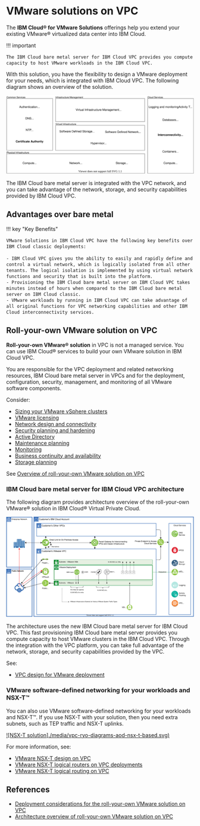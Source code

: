 # VMware solutions on VPC

The **IBM Cloud® for VMware Solutions** offerings help you extend your existing VMware® virtualized data center into IBM Cloud. 


!!! important 

    The IBM Cloud bare metal server for IBM Cloud VPC provides you compute capacity to host VMware workloads in the IBM Cloud VPC.

With this solution, you have the flexibility to design a VMware deployment for your needs, which is integrated with IBM Cloud VPC. The following diagram shows an overview of the solution.

![vmware vpc](./media/vpc-ryo-diagrams-overview.svg)

The IBM Cloud bare metal server is integrated with the VPC network, and you can take advantage of the network, storage, and security capabilities provided by IBM Cloud VPC. 

## Advantages over bare metal


!!! key "Key Benefits"

    VMware Solutions in IBM Cloud VPC have the following key benefits over IBM Cloud classic deployments:

    - IBM Cloud VPC gives you the ability to easily and rapidly define and control a virtual network, which is logically isolated from all other tenants. The logical isolation is implemented by using virtual network functions and security that is built into the platform.
    - Provisioning the IBM Cloud bare metal server on IBM Cloud VPC takes minutes instead of hours when compared to the IBM Cloud bare metal server on IBM Cloud classic.
    - VMware workloads by running in IBM Cloud VPC can take advantage of all original functions for VPC networking capabilities and other IBM Cloud interconnectivity services.

## Roll-your-own VMware solution on VPC

**Roll-your-own VMware® solution** in VPC is not a managed service. You can use IBM Cloud® services to build your own VMware solution in IBM Cloud VPC.

You are responsible for the VPC deployment and related networking resources, IBM Cloud bare metal server in VPCs and for the deployment, configuration, security, management, and monitoring of all VMware software components.

Consider:

- [Sizing your VMware vSphere clusters](https://cloud.ibm.com/docs/vmwaresolutions?topic=vmwaresolutions-vpc-ryo-considerations#vpc-ryo-considerations-sizing)
- [VMware licensing](https://cloud.ibm.com/docs/vmwaresolutions?topic=vmwaresolutions-vpc-ryo-considerations#vpc-ryo-considerations-licensing)
- [Network design and connectivity](https://cloud.ibm.com/docs/vmwaresolutions?topic=vmwaresolutions-vpc-ryo-considerations#vpc-ryo-considerations-net-design)
- [Security planning and hardening](https://cloud.ibm.com/docs/vmwaresolutions?topic=vmwaresolutions-vpc-ryo-considerations#vpc-ryo-considerations-sec-planning)
- [Active Directory](https://cloud.ibm.com/docs/vmwaresolutions?topic=vmwaresolutions-vpc-ryo-considerations#vpc-ryo-considerations-ad)
- [Maintenance planning](https://cloud.ibm.com/docs/vmwaresolutions?topic=vmwaresolutions-vpc-ryo-considerations#vpc-ryo-considerations-maint-planning)
- [Monitoring](https://cloud.ibm.com/docs/vmwaresolutions?topic=vmwaresolutions-vpc-ryo-considerations#vpc-ryo-considerations-monitoring)
- [Business continuity and availability](https://cloud.ibm.com/docs/vmwaresolutions?topic=vmwaresolutions-vpc-ryo-considerations#vpc-ryo-considerations-business-cont)
- [Storage planning](https://cloud.ibm.com/docs/vmwaresolutions?topic=vmwaresolutions-vpc-ryo-considerations#vpc-ryo-considerations-storage)

See [Overview of roll-your-own VMware solution on VPC](https://cloud.ibm.com/docs/vmwaresolutions?topic=vmwaresolutions-vpc-ryo-overview)

### IBM Cloud bare metal server for IBM Cloud VPC architecture

The following diagram provides architecture overview of the roll-your-own VMware® solution in IBM Cloud® Virtual Private Cloud. 

[![roll your own vmware in vpc](./media/vpc-ryo-diagrams-aod-non-nsx-based.svg)](https://cloud.ibm.com/docs/vmwaresolutions?topic=vmwaresolutions-vpc-ryo-arch-overview)

The architecture uses the new IBM Cloud bare metal server for IBM Cloud VPC. This fast provisioning IBM Cloud bare metal server provides you compute capacity to host VMware clusters in the IBM Cloud VPC. Through the integration with the VPC platform, you can take full advantage of the network, storage, and security capabilities provided by the VPC.

See:

- [VPC design for VMware deployment](https://cloud.ibm.com/docs/vmwaresolutions?topic=vmwaresolutions-vpc-ryo-vpc-vmw)

### VMware software-defined networking for your workloads and NSX-T™

You can also use VMware software-defined networking for your workloads and NSX-T™. If you use NSX-T with your solution, then you need extra subnets, such as TEP traffic and NSX-T uplinks. 

[![NSX-T solution]./media/vpc-ryo-diagrams-aod-nsx-t-based.svg)](https://cloud.ibm.com/docs/vmwaresolutions?topic=vmwaresolutions-vpc-ryo-arch-overview)

For more information, see:

- [VMware NSX-T design on VPC](https://cloud.ibm.com/docs/vmwaresolutions?topic=vmwaresolutions-vpc-ryo-nsx-t)
- [VMware NSX-T logical routers on VPC deployments](https://cloud.ibm.com/docs/vmwaresolutions?topic=vmwaresolutions-vpc-ryo-nsx-t-logical-routers)
- [VMware NSX-T logical routing on VPC](https://cloud.ibm.com/docs/vmwaresolutions?topic=vmwaresolutions-vpc-ryo-nsx-t-vpc-routing)

## References

- [Deployment considerations for the roll-your-own VMware solution on VPC](https://cloud.ibm.com/docs/vmwaresolutions?topic=vmwaresolutions-vpc-ryo-considerations)
- [Architecture overview of roll-your-own VMware solution on VPC](https://cloud.ibm.com/docs/vmwaresolutions?topic=vmwaresolutions-vpc-ryo-arch-overview)